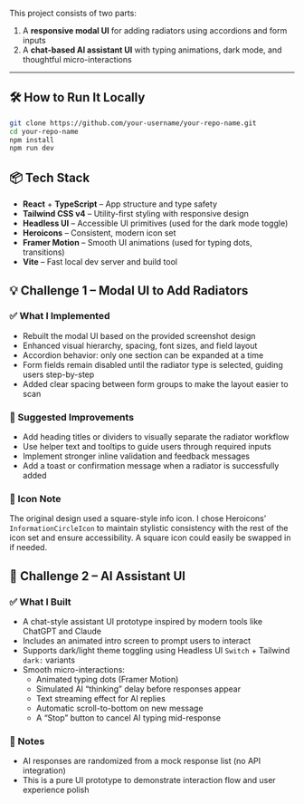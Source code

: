 This project consists of two parts:

1. A **responsive modal UI** for adding radiators using accordions and form inputs
2. A **chat-based AI assistant UI** with typing animations, dark mode, and thoughtful micro-interactions

---

## 🛠 How to Run It Locally

```bash
git clone https://github.com/your-username/your-repo-name.git
cd your-repo-name
npm install
npm run dev
```

## 📦 Tech Stack

- **React** + **TypeScript** – App structure and type safety
- **Tailwind CSS v4** – Utility-first styling with responsive design
- **Headless UI** – Accessible UI primitives (used for the dark mode toggle)
- **Heroicons** – Consistent, modern icon set
- **Framer Motion** – Smooth UI animations (used for typing dots, transitions)
- **Vite** – Fast local dev server and build tool

## 💡 Challenge 1 – Modal UI to Add Radiators

### ✅ What I Implemented

- Rebuilt the modal UI based on the provided screenshot design
- Enhanced visual hierarchy, spacing, font sizes, and field layout
- Accordion behavior: only one section can be expanded at a time
- Form fields remain disabled until the radiator type is selected, guiding users step-by-step
- Added clear spacing between form groups to make the layout easier to scan

### 💬 Suggested Improvements

- Add heading titles or dividers to visually separate the radiator workflow
- Use helper text and tooltips to guide users through required inputs
- Implement stronger inline validation and feedback messages
- Add a toast or confirmation message when a radiator is successfully added

### 📝 Icon Note

The original design used a square-style info icon.
I chose Heroicons’ `InformationCircleIcon` to maintain stylistic consistency with the rest of the icon set and ensure accessibility. A square icon could easily be swapped in if needed.

## 🤖 Challenge 2 – AI Assistant UI

### ✅ What I Built

- A chat-style assistant UI prototype inspired by modern tools like ChatGPT and Claude
- Includes an animated intro screen to prompt users to interact
- Supports dark/light theme toggling using Headless UI `Switch` + Tailwind `dark:` variants
- Smooth micro-interactions:
  - Animated typing dots (Framer Motion)
  - Simulated AI “thinking” delay before responses appear
  - Text streaming effect for AI replies
  - Automatic scroll-to-bottom on new message
  - A “Stop” button to cancel AI typing mid-response

### 🧪 Notes

- AI responses are randomized from a mock response list (no API integration)
- This is a pure UI prototype to demonstrate interaction flow and user experience polish

```

```
